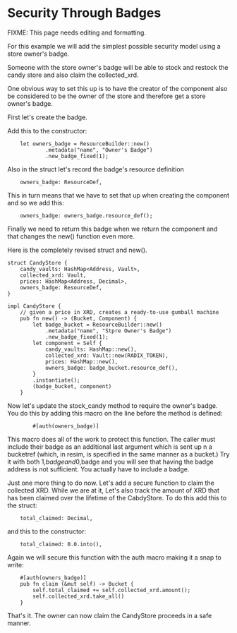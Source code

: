 # Security Through Badges

FIXME: This page needs editing and formatting.

For this example we will add the simplest possible security model using a store owner's badge.

Someone with the store owner's badge will be able to stock and restock the candy store and also claim the collected\_xrd.

One obvious way to set this up is to have the creator of the component also be considered to be the owner of the store and therefore get a store owner's badge.

First let's create the badge.

Add this to the constructor:

```
    let owners_badge = ResourceBuilder::new()
            .metadata("name", "Owner's Badge")
            .new_badge_fixed(1);
```

Also in the struct let's record the badge's resource definition

```
    owners_badge: ResourceDef,
```

This in turn means that we have to set that up when creating the component and so we add this:

```
    owners_badge: owners_badge.resource_def();
```

Finally we need to return this badge when we return the component and that changes the new() function even more.

Here is the completely revised struct and new().

```
struct CandyStore {
    candy_vaults: HashMap<Address, Vault>,
    collected_xrd: Vault,
    prices: HashMap<Address, Decimal>,
    owners_badge: ResourceDef,
}

impl CandyStore {
    // given a price in XRD, creates a ready-to-use gumball machine
    pub fn new() -> (Bucket, Component) {
        let badge_bucket = ResourceBuilder::new()
            .metadata("name", "Stpre Owner's Badge")
            .new_badge_fixed(1);
        let component = Self {
            candy_vaults: HashMap::new(),
            collected_xrd: Vault::new(RADIX_TOKEN),
            prices: HashMap::new(),
            owners_badge: badge_bucket.resource_def(),
        }
        .instantiate();
        (badge_bucket, component)
    }
```

Now let's update the stock\_candy method to require the owner's badge. You do this by adding this macro on the line before the method is defined:

```
        #[auth(owners_badge)]
```

This macro does all of the work to protect this function. The caller must include their badge as an additional last argument which is sent up n a bucketref (which, in resim, is specified in the same manner as a bucket.) Try it with both 1,$badge and 0,$badge and you will see that having the badge address is not sufficient. You actually have to include a badge.

Just one more thing to do now. Let's add a secure function to claim the collected XRD. While we are at it, Let's also track the amount of XRD that has been claimed over the lifetime of the CabdyStore. To do this add this to the struct:

```
    total_claimed: Decimal,
```

and this to the constructor:

```
    total_claimed: 0.0.into(),
```

Again we will secure this function with the auth macro making it a snap to write:

```
    #[auth(owners_badge)]
    pub fn claim (&mut self) -> Bucket {
        self.total_claimed += self.collected_xrd.amount();
        self.collected_xrd.take_all()
    }
```

That's it. The owner can now claim the CandyStore proceeds in a safe manner.
